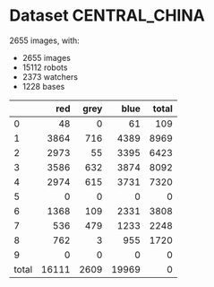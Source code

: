 # Dataset CENTRAL_CHINA

2655 images, with:

 - 2655 images
 - 15112 robots
 - 2373 watchers
 - 1228 bases

|       |   red |   grey |   blue |   total |
|:------|------:|-------:|-------:|--------:|
| 0     |    48 |      0 |     61 |     109 |
| 1     |  3864 |    716 |   4389 |    8969 |
| 2     |  2973 |     55 |   3395 |    6423 |
| 3     |  3586 |    632 |   3874 |    8092 |
| 4     |  2974 |    615 |   3731 |    7320 |
| 5     |     0 |      0 |      0 |       0 |
| 6     |  1368 |    109 |   2331 |    3808 |
| 7     |   536 |    479 |   1233 |    2248 |
| 8     |   762 |      3 |    955 |    1720 |
| 9     |     0 |      0 |      0 |       0 |
| total | 16111 |   2609 |  19969 |       0 |

